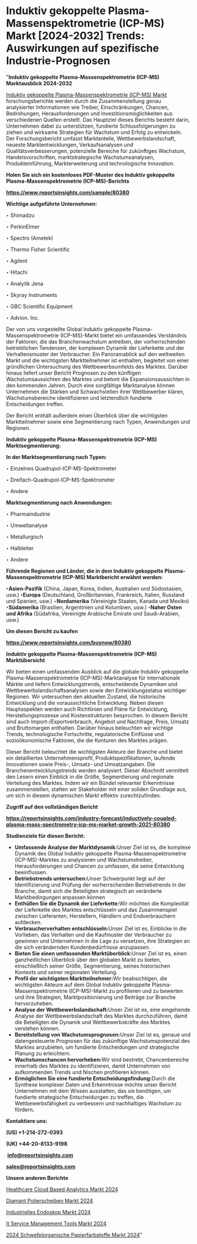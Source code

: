# Induktiv gekoppelte Plasma-Massenspektrometrie (ICP-MS) Markt [2024-2032] Trends: Auswirkungen auf spezifische Industrie-Prognosen

"<strong><b>Induktiv gekoppelte Plasma-Massenspektrometrie (ICP-MS) Marktausblick 2024-2032</b></strong>

<a href=https://www.reportsinsights.com/sample/80380>Induktiv gekoppelte Plasma-Massenspektrometrie (ICP-MS) Markt</a> forschungsberichte werden durch die Zusammenstellung genau analysierter Informationen wie Treiber, Einschränkungen, Chancen, Bedrohungen, Herausforderungen und Investitionsmöglichkeiten aus verschiedenen Quellen erstellt. Das Hauptziel dieses Berichts besteht darin, Unternehmen dabei zu unterstützen, fundierte Schlussfolgerungen zu ziehen und wirksame Strategien für Wachstum und Erfolg zu entwickeln. Der Forschungsbericht umfasst Marktanteile, Wettbewerbslandschaft, neueste Marktentwicklungen, Verkaufsanalysen und Qualitätsverbesserungen, potenzielle Bereiche für zukünftiges Wachstum, Handelsvorschriften, marktstrategische Wachstumsanalysen, Produkteinführung, Markterweiterung und technologische Innovation.

<strong><b>Holen Sie sich ein kostenloses PDF-Muster des Induktiv gekoppelte Plasma-Massenspektrometrie (ICP-MS)-Berichts</b></strong>

<a href=https://www.reportsinsights.com/sample/80380><strong><u>https://www.reportsinsights.com/sample/80380</u></strong></a>

<strong>Wichtige aufgeführte Unternehmen:</strong>

‣ Shimadzu

‣ PerkinElmer

‣ Spectro (Ametek)

‣ Thermo Fisher Scientific

‣ Agilent

‣ Hitachi

‣ Analytik Jena

‣ Skyray Instruments

‣ GBC Scientific Equipment

‣ Advion. Inc.

Der von uns vorgestellte Global Induktiv gekoppelte Plasma-Massenspektrometrie (ICP-MS)-Markt bietet ein umfassendes Verständnis der Faktoren, die das Branchenwachstum antreiben, der vorherrschenden betrieblichen Tendenzen, der komplexen Dynamik der Lieferkette und der Verhaltensmuster der Verbraucher. Ein Panoramablick auf den weltweiten Markt und die wichtigsten Marktteilnehmer ist enthalten, begleitet von einer gründlichen Untersuchung des Wettbewerbsumfelds des Marktes. Darüber hinaus liefert unser Bericht Prognosen zu den künftigen Wachstumsaussichten des Marktes und betont die Expansionsaussichten in den kommenden Jahren. Durch eine sorgfältige Marktanalyse können Unternehmen die Stärken und Schwachstellen ihrer Wettbewerber klären, Wachstumsbereiche identifizieren und letztendlich fundierte Entscheidungen treffen.

Der Bericht enthält außerdem einen Überblick über die wichtigsten Marktteilnehmer sowie eine Segmentierung nach Typen, Anwendungen und Regionen.

<strong>Induktiv gekoppelte Plasma-Massenspektrometrie (ICP-MS) Marktsegmentierung:</strong>

<strong>In der Marktsegmentierung nach Typen:</strong>

‣ Einzelnes Quadrupol-ICP-MS-Spektrometer

‣ Dreifach-Quadrupol-ICP-MS-Spektrometer

‣ Andere

<strong>Marktsegmentierung nach Anwendungen:</strong>

‣ Pharmaindustrie

‣ Umweltanalyse

‣ Metallurgisch

‣ Halbleiter

‣ Andere

<strong><b>Führende Regionen und Länder, die in dem Induktiv gekoppelte Plasma-Massenspektrometrie (ICP-MS) Marktbericht erwähnt werden:</b></strong>

<strong><b>‣Asien-Pazifik</b></strong> (China, Japan, Korea, Indien, Australien und Südostasien, usw.)
<strong><b>‣Europa</b></strong> (Deutschland, Großbritannien, Frankreich, Italien, Russland und Spanien, usw.)
‣<strong><b>Nordamerika</b></strong> (Vereinigte Staaten, Kanada und Mexiko)
<strong><b>‣Südamerika</b></strong> (Brasilien, Argentinien und Kolumbien, usw.)
<strong><b>‣Naher Osten und Afrika</b></strong> (Südafrika, Vereinigte Arabische Emirate und Saudi-Arabien, usw.)

<strong>Um diesen Bericht zu kaufen</strong>

<a href=https://www.reportsinsights.com/buynow/80380><strong><u>https://www.reportsinsights.com/buynow/80380</u></strong></a>

<strong>Induktiv gekoppelte Plasma-Massenspektrometrie (ICP-MS) Marktübersicht</strong>

Wir bieten einen umfassenden Ausblick auf die globale Induktiv gekoppelte Plasma-Massenspektrometrie (ICP-MS)-Marktanalyse für internationale Märkte und liefern Entwicklungstrends, entscheidende Dynamiken und Wettbewerbslandschaftsanalysen sowie den Entwicklungsstatus wichtiger Regionen. Wir untersuchen den aktuellen Zustand, die historische Entwicklung und die voraussichtliche Entwicklung. Neben diesen Hauptaspekten werden auch Richtlinien und Pläne für Entwicklung, Herstellungsprozesse und Kostenstrukturen besprochen. In diesem Bericht sind auch Import-/Exportverbrauch, Angebot und Nachfrage, Preis, Umsatz und Bruttomargen enthalten. Darüber hinaus beleuchten wir wichtige Trends, technologische Fortschritte, regulatorische Einflüsse und sozioökonomische Faktoren, die die Konturen des Marktes prägen.

Dieser Bericht beleuchtet die wichtigsten Akteure der Branche und bietet ein detailliertes Unternehmensprofil, Produktspezifikationen, laufende Innovationen sowie Preis-, Umsatz- und Umsatzangaben. Die Branchenentwicklungstrends werden analysiert. Dieser Abschnitt vermittelt den Lesern einen Einblick in die Größe, Segmentierung und regionale Verteilung des Marktes. Indem wir ein Bündel relevanter Erkenntnisse zusammenstellen, statten wir Stakeholder mit einer soliden Grundlage aus, um sich in diesem dynamischen Markt effektiv zurechtzufinden.

<strong>Zugriff auf den vollständigen Bericht</strong>

<a href=https://reportsinsights.com/industry-forecast/inductively-coupled-plasma-mass-spectrometry-icp-ms-market-growth-2021-80380><strong>https://reportsinsights.com/industry-forecast/inductively-coupled-plasma-mass-spectrometry-icp-ms-market-growth-2021-80380</strong></a>

<strong>Studienziele für diesen Bericht:</strong>
<ul>
  <li><strong>Umfassende Analyse der Marktdynamik:</strong>Unser Ziel ist es, die komplexe Dynamik des Global Induktiv gekoppelte Plasma-Massenspektrometrie (ICP-MS)-Marktes zu analysieren und Wachstumstreiber, Herausforderungen und Chancen zu umfassen, die seine Entwicklung beeinflussen.</li>
  <li><strong>Betriebstrends untersuchen:</strong>Unser Schwerpunkt liegt auf der Identifizierung und Prüfung der vorherrschenden Betriebstrends in der Branche, damit sich die Beteiligten strategisch an veränderte Marktbedingungen anpassen können</li>
  <li><strong>Enthüllen Sie die Dynamik der Lieferkette:</strong>Wir möchten die Komplexität der Lieferkette des Marktes entschlüsseln und das Zusammenspiel zwischen Lieferanten, Herstellern, Händlern und Endverbrauchern aufdecken.</li>
  <li><strong>Verbraucherverhalten entschlüsseln:</strong>Unser Ziel ist es, Einblicke in die Vorlieben, das Verhalten und die Kaufmuster der Verbraucher zu gewinnen und Unternehmen in die Lage zu versetzen, ihre Strategien an die sich verändernden Kundenbedürfnisse anzupassen.</li>
  <li><strong>Bieten Sie einen umfassenden Marktüberblick:</strong>Unser Ziel ist es, einen ganzheitlichen Überblick über den globalen Markt zu bieten, einschließlich seiner Größe, Segmentierung, seines historischen Kontexts und seiner regionalen Verteilung.</li>
  <li><strong>Profil der wichtigsten Marktteilnehmer:</strong>Wir beabsichtigen, die wichtigsten Akteure auf dem Global Induktiv gekoppelte Plasma-Massenspektrometrie (ICP-MS)-Markt zu profilieren und zu bewerten und ihre Strategien, Marktpositionierung und Beiträge zur Branche hervorzuheben.</li>
  <li><strong>Analyse der Wettbewerbslandschaft:</strong>Unser Ziel ist es, eine eingehende Analyse der Wettbewerbslandschaft des Marktes durchzuführen, damit die Beteiligten die Dynamik und Wettbewerbskräfte des Marktes verstehen können.</li>
  <li><strong>Bereitstellung von Wachstumsprognosen:</strong>Unser Ziel ist es, genaue und datengesteuerte Prognosen für das zukünftige Wachstumspotenzial des Marktes anzubieten, um fundierte Entscheidungen und strategische Planung zu erleichtern.</li>
  <li><strong>Wachstumschancen hervorheben:</strong>Wir sind bestrebt, Chancenbereiche innerhalb des Marktes zu identifizieren, damit Unternehmen von aufkommenden Trends und Nischen profitieren können.</li>
  <li><strong>Ermöglichen Sie eine fundierte Entscheidungsfindung:</strong>Durch die Synthese komplexer Daten und Erkenntnisse möchte unser Bericht Unternehmen mit dem Wissen ausstatten, das sie benötigen, um fundierte strategische Entscheidungen zu treffen, die Wettbewerbsfähigkeit zu verbessern und nachhaltiges Wachstum zu fördern<strong>.</strong></li>
</ul>
<strong>Kontaktiere uns:</strong>

<strong>(US) +1-214-272-0393</strong>

<strong>(UK) +44-20-8133-9198</strong>

<strong> </strong><a href=info@reportsinsights.com><strong><u>info@reportsinsights.com</u></strong></a>

<a href=sales@reportsinsights.com><strong><u>sales@reportsinsights.com</u></strong></a>

<strong>Unsere anderen Berichte</strong>

<a href=https://de.linkedin.com/pulse/healthcare-cloud-based-analytics-markt-2024-2031-a42if/>Healthcare Cloud Based Analytics Markt 2024</a>

<a href=https://de.linkedin.com/pulse/diamant-polierscheiben-markt-2024-trends-wvkwf/>Diamant Polierscheiben Markt 2024</a>

<a href=https://de.linkedin.com/pulse/industrielles-endoskop-markt-größenanalyse-bewertung-clklf/>Industrielles Endoskop Markt 2024</a>

<a href=https://de.linkedin.com/pulse/it-service-management-tools-markt-neueste-q9zsc/>It Service Management Tools Markt 2024</a>

<a href=https://de.linkedin.com/pulse/2024-schwefelorganische-papierfarbstoffe-markt-3l60f/>2024 Schwefelorganische Papierfarbstoffe Markt 2024</a>"
